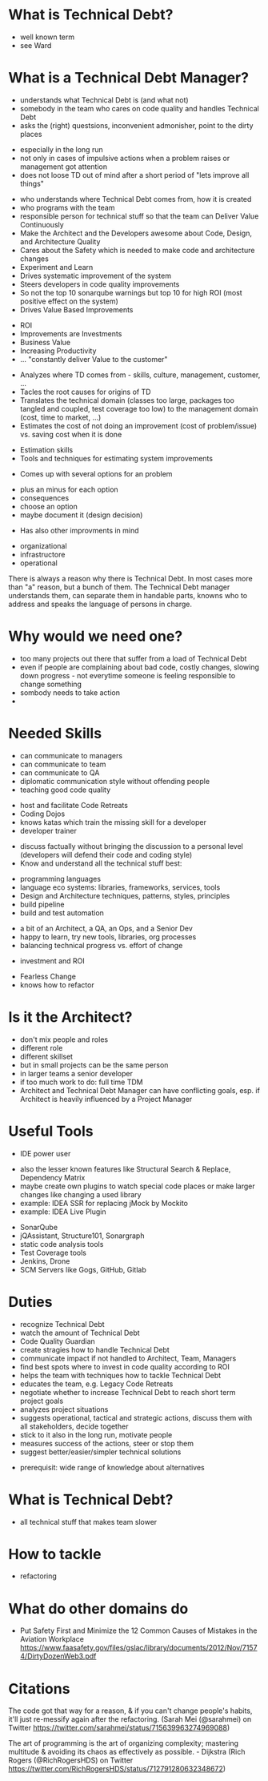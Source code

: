 # What is Technical Debt?
* well known term
* see Ward

# What is a Technical Debt Manager?
* understands what Technical Debt is (and what not)
* somebody in the team who cares on code quality and handles Technical Debt
* asks the (right) questsions, inconvenient admonisher, point to the dirty places
 - especially in the long run
 - not only in cases of impulsive actions when a problem raises or management got attention
 - does not loose TD out of mind after a short period of "lets improve all things"
* who understands where Technical Debt comes from, how it is created
* who programs with the team
* responsible person for technical stuff so that the team can Deliver Value Continuously
* Make the Architect and the Developers awesome about Code, Design, and Architecture Quality
* Cares about the Safety which is needed to make code and architecture changes
* Experiment and Learn
* Drives systematic improvement of the system
* Steers developers in code quality improvements
* So not the top 10 sonarqube warnings but top 10 for high ROI (most positive effect on the system)
* Drives Value Based Improvements
 - ROI
 - Improvements are Investments
 - Business Value
 - Increasing Productivity
 - ... "constantly deliver Value to the customer"
* Analyzes where TD comes from - skills, culture, management, customer, ...
* Tacles the root causes for origins of TD
* Translates the technical domain (classes too large, packages too tangled and coupled, test coverage too low) to the management domain (cost, time to market, ...)
* Estimates the cost of not doing an improvement (cost of problem/issue) vs. saving cost when it is done
 - Estimation skills
 - Tools and techniques for estimating system improvements
* Comes up with several options for an problem
 - plus an minus for each option
 - consequences
 - choose an option
 - maybe document it (design decision)
* Has also other improvments in mind
 - organizational
 - infrastructore
 - operational

There is always a reason why there is Technical Debt. In most cases more than "a" reason, but a bunch of them. 
The Technical Debt manager understands them, can separate them in handable parts, knowns who to address and
speaks the language of persons in charge.

# Why would we need one?
* too many projects out there that suffer from a load of Technical Debt
* even if people are complaining about bad code, costly changes, slowing down progress - not everytime someone is feeling responsible to change something
* sombody needs to take action
* 

# Needed Skills
* can communicate to managers
* can communicate to team
* can communicate to QA
* diplomatic communication style without offending people
* teaching good code quality
 - host and facilitate Code Retreats
 - Coding Dojos
 - knows katas which train the missing skill for a developer
 - developer trainer
* discuss factually without bringing the discussion to a personal level (developers will defend their code and coding style)
* Know and understand all the technical stuff best:
 - programming languages
 - language eco systems: libraries, frameworks, services, tools
 - Design and Architecture techniques, patterns, styles, principles
 - build pipeline
 - build and test automation
* a bit of an Architect, a QA, an Ops, and a Senior Dev
* happy to learn, try new tools, libraries, org processes
* balancing technical progress vs. effort of change
 - investment and ROI
* Fearless Change
* knows how to refactor

# Is it the Architect?
* don't mix people and roles
* different role
* different skillset
* but in small projects can be the same person
* in larger teams a senior developer
* if too much work to do: full time TDM
* Architect and Technical Debt Manager can have conflicting goals, esp. if Architect is heavily influenced by a Project Manager

# Useful Tools
* IDE power user
 - also the lesser known features like Structural Search & Replace, Dependency Matrix
 - maybe create own plugins to watch special code places or make larger changes like changing a used library
 - example: IDEA SSR for replacing jMock by Mockito
 - example: IDEA Live Plugin
* SonarQube
* jQAssistant, Structure101, Sonargraph
* static code analysis tools
* Test Coverage tools
* Jenkins, Drone
* SCM Servers like Gogs, GitHub, Gitlab

# Duties
* recognize Technical Debt
* watch the amount of Technical Debt
* Code Quality Guardian
* create stragies how to handle Technical Debt
* communicate impact if not handled to Architect, Team, Managers
* find best spots where to invest in code quality according to ROI
* helps the team with techniques how to tackle Technical Debt
* educates the team, e.g. Legacy Code Retreats
* negotiate whether to increase Technical Debt to reach short term project goals
* analyzes project situations
* suggests operational, tactical and strategic actions, discuss them with all stakeholders, decide together
* stick to it also in the long run, motivate people
* measures success of the actions, steer or stop them
* suggest better/easier/simpler technical solutions
 - prerequisit: wide range of knowledge about alternatives

# What is Technical Debt?
* all technical stuff that makes team slower

# How to tackle
* refactoring

# What do other domains do
* Put Safety First and Minimize the 12 Common Causes of Mistakes in the Aviation Workplace https://www.faasafety.gov/files/gslac/library/documents/2012/Nov/71574/DirtyDozenWeb3.pdf

# Citations
The code got that way for a reason, & if you can't change people's habits, it'll just re-messify again after the refactoring.
(Sarah Mei (@sarahmei) on Twitter https://twitter.com/sarahmei/status/715639963274969088)

The art of programming is the art of organizing complexity; mastering multitude & avoiding its chaos as effectively as possible. - Dijkstra
(Rich Rogers (@RichRogersHDS) on Twitter https://twitter.com/RichRogersHDS/status/712791280632348672)

